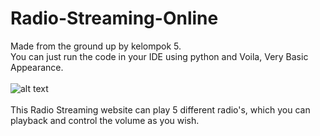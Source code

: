 # Radio-Streaming-Online

Made from the ground up by kelompok 5.\
You can just run the code in your IDE using python and Voila, Very Basic Appearance.\
\
![alt text](https://i.ibb.co/932dbNn/ss.png)\
\
This Radio Streaming website can play 5 different radio's, which you can playback and control the volume as you wish.
